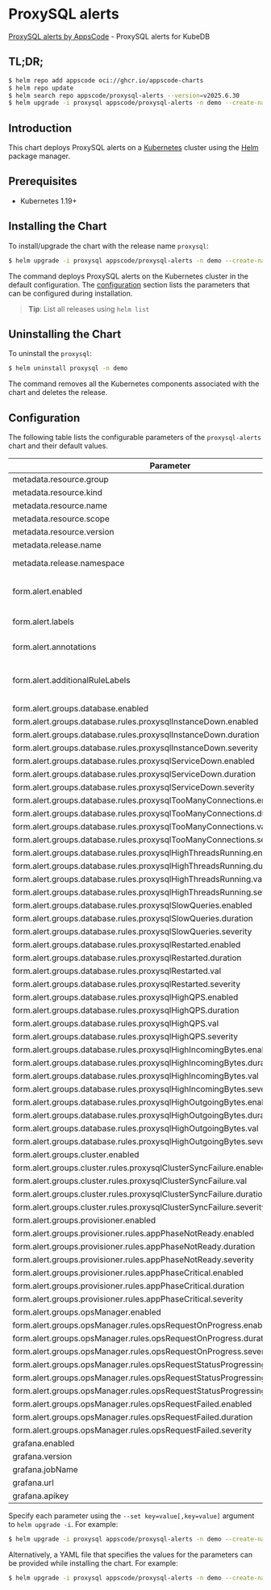 # ProxySQL alerts

[ProxySQL alerts by AppsCode](https://github.com/appscode/alerts) - ProxySQL alerts for KubeDB

## TL;DR;

```bash
$ helm repo add appscode oci://ghcr.io/appscode-charts
$ helm repo update
$ helm search repo appscode/proxysql-alerts --version=v2025.6.30
$ helm upgrade -i proxysql appscode/proxysql-alerts -n demo --create-namespace --version=v2025.6.30
```

## Introduction

This chart deploys ProxySQL alerts on a [Kubernetes](http://kubernetes.io) cluster using the [Helm](https://helm.sh) package manager.

## Prerequisites

- Kubernetes 1.19+

## Installing the Chart

To install/upgrade the chart with the release name `proxysql`:

```bash
$ helm upgrade -i proxysql appscode/proxysql-alerts -n demo --create-namespace --version=v2025.6.30
```

The command deploys ProxySQL alerts on the Kubernetes cluster in the default configuration. The [configuration](#configuration) section lists the parameters that can be configured during installation.

> **Tip**: List all releases using `helm list`

## Uninstalling the Chart

To uninstall the `proxysql`:

```bash
$ helm uninstall proxysql -n demo
```

The command removes all the Kubernetes components associated with the chart and deletes the release.

## Configuration

The following table lists the configurable parameters of the `proxysql-alerts` chart and their default values.

|                                   Parameter                                   |                  Description                  |                     Default                      |
|-------------------------------------------------------------------------------|-----------------------------------------------|--------------------------------------------------|
| metadata.resource.group                                                       |                                               | <code>kubedb.com</code>                          |
| metadata.resource.kind                                                        |                                               | <code>ProxySQL</code>                            |
| metadata.resource.name                                                        |                                               | <code>proxysql</code>                            |
| metadata.resource.scope                                                       |                                               | <code>Namespaced</code>                          |
| metadata.resource.version                                                     |                                               | <code>v1alpha2</code>                            |
| metadata.release.name                                                         | Release name                                  | <code>""</code>                                  |
| metadata.release.namespace                                                    | Release namespace                             | <code>""</code>                                  |
| form.alert.enabled                                                            | # Enable PrometheusRule alerts                | <code>warning</code>                             |
| form.alert.labels                                                             | # Labels for default rules                    | <code>{"release":"kube-prometheus-stack"}</code> |
| form.alert.annotations                                                        | # Annotations for default rules               | <code>{}</code>                                  |
| form.alert.additionalRuleLabels                                               | # Additional labels for PrometheusRule alerts | <code>{}</code>                                  |
| form.alert.groups.database.enabled                                            |                                               | <code>warning</code>                             |
| form.alert.groups.database.rules.proxysqlInstanceDown.enabled                 |                                               | <code>true</code>                                |
| form.alert.groups.database.rules.proxysqlInstanceDown.duration                |                                               | <code>"0m"</code>                                |
| form.alert.groups.database.rules.proxysqlInstanceDown.severity                |                                               | <code>critical</code>                            |
| form.alert.groups.database.rules.proxysqlServiceDown.enabled                  |                                               | <code>true</code>                                |
| form.alert.groups.database.rules.proxysqlServiceDown.duration                 |                                               | <code>"0m"</code>                                |
| form.alert.groups.database.rules.proxysqlServiceDown.severity                 |                                               | <code>critical</code>                            |
| form.alert.groups.database.rules.proxysqlTooManyConnections.enabled           |                                               | <code>true</code>                                |
| form.alert.groups.database.rules.proxysqlTooManyConnections.duration          |                                               | <code>"2m"</code>                                |
| form.alert.groups.database.rules.proxysqlTooManyConnections.val               |                                               | <code>80</code>                                  |
| form.alert.groups.database.rules.proxysqlTooManyConnections.severity          |                                               | <code>warning</code>                             |
| form.alert.groups.database.rules.proxysqlHighThreadsRunning.enabled           |                                               | <code>true</code>                                |
| form.alert.groups.database.rules.proxysqlHighThreadsRunning.duration          |                                               | <code>"2m"</code>                                |
| form.alert.groups.database.rules.proxysqlHighThreadsRunning.val               |                                               | <code>60</code>                                  |
| form.alert.groups.database.rules.proxysqlHighThreadsRunning.severity          |                                               | <code>warning</code>                             |
| form.alert.groups.database.rules.proxysqlSlowQueries.enabled                  |                                               | <code>true</code>                                |
| form.alert.groups.database.rules.proxysqlSlowQueries.duration                 |                                               | <code>"2m"</code>                                |
| form.alert.groups.database.rules.proxysqlSlowQueries.severity                 |                                               | <code>warning</code>                             |
| form.alert.groups.database.rules.proxysqlRestarted.enabled                    |                                               | <code>true</code>                                |
| form.alert.groups.database.rules.proxysqlRestarted.duration                   |                                               | <code>"0m"</code>                                |
| form.alert.groups.database.rules.proxysqlRestarted.val                        |                                               | <code>60</code>                                  |
| form.alert.groups.database.rules.proxysqlRestarted.severity                   |                                               | <code>warning</code>                             |
| form.alert.groups.database.rules.proxysqlHighQPS.enabled                      |                                               | <code>true</code>                                |
| form.alert.groups.database.rules.proxysqlHighQPS.duration                     |                                               | <code>"0m"</code>                                |
| form.alert.groups.database.rules.proxysqlHighQPS.val                          |                                               | <code>1000</code>                                |
| form.alert.groups.database.rules.proxysqlHighQPS.severity                     |                                               | <code>critical</code>                            |
| form.alert.groups.database.rules.proxysqlHighIncomingBytes.enabled            |                                               | <code>true</code>                                |
| form.alert.groups.database.rules.proxysqlHighIncomingBytes.duration           |                                               | <code>"0m"</code>                                |
| form.alert.groups.database.rules.proxysqlHighIncomingBytes.val                |                                               | <code>1048576 # 1MB</code>                       |
| form.alert.groups.database.rules.proxysqlHighIncomingBytes.severity           |                                               | <code>critical</code>                            |
| form.alert.groups.database.rules.proxysqlHighOutgoingBytes.enabled            |                                               | <code>true</code>                                |
| form.alert.groups.database.rules.proxysqlHighOutgoingBytes.duration           |                                               | <code>"0m"</code>                                |
| form.alert.groups.database.rules.proxysqlHighOutgoingBytes.val                |                                               | <code>1048576 # 1MB</code>                       |
| form.alert.groups.database.rules.proxysqlHighOutgoingBytes.severity           |                                               | <code>critical</code>                            |
| form.alert.groups.cluster.enabled                                             |                                               | <code>warning</code>                             |
| form.alert.groups.cluster.rules.proxysqlClusterSyncFailure.enabled            |                                               | <code>true</code>                                |
| form.alert.groups.cluster.rules.proxysqlClusterSyncFailure.val                |                                               | <code>0.1</code>                                 |
| form.alert.groups.cluster.rules.proxysqlClusterSyncFailure.duration           |                                               | <code>"5m"</code>                                |
| form.alert.groups.cluster.rules.proxysqlClusterSyncFailure.severity           |                                               | <code>warning</code>                             |
| form.alert.groups.provisioner.enabled                                         |                                               | <code>warning</code>                             |
| form.alert.groups.provisioner.rules.appPhaseNotReady.enabled                  |                                               | <code>true</code>                                |
| form.alert.groups.provisioner.rules.appPhaseNotReady.duration                 |                                               | <code>"1m"</code>                                |
| form.alert.groups.provisioner.rules.appPhaseNotReady.severity                 |                                               | <code>critical</code>                            |
| form.alert.groups.provisioner.rules.appPhaseCritical.enabled                  |                                               | <code>true</code>                                |
| form.alert.groups.provisioner.rules.appPhaseCritical.duration                 |                                               | <code>"15m"</code>                               |
| form.alert.groups.provisioner.rules.appPhaseCritical.severity                 |                                               | <code>warning</code>                             |
| form.alert.groups.opsManager.enabled                                          |                                               | <code>warning</code>                             |
| form.alert.groups.opsManager.rules.opsRequestOnProgress.enabled               |                                               | <code>true</code>                                |
| form.alert.groups.opsManager.rules.opsRequestOnProgress.duration              |                                               | <code>"0m"</code>                                |
| form.alert.groups.opsManager.rules.opsRequestOnProgress.severity              |                                               | <code>info</code>                                |
| form.alert.groups.opsManager.rules.opsRequestStatusProgressingToLong.enabled  |                                               | <code>true</code>                                |
| form.alert.groups.opsManager.rules.opsRequestStatusProgressingToLong.duration |                                               | <code>"30m"</code>                               |
| form.alert.groups.opsManager.rules.opsRequestStatusProgressingToLong.severity |                                               | <code>critical</code>                            |
| form.alert.groups.opsManager.rules.opsRequestFailed.enabled                   |                                               | <code>true</code>                                |
| form.alert.groups.opsManager.rules.opsRequestFailed.duration                  |                                               | <code>"0m"</code>                                |
| form.alert.groups.opsManager.rules.opsRequestFailed.severity                  |                                               | <code>critical</code>                            |
| grafana.enabled                                                               |                                               | <code>false</code>                               |
| grafana.version                                                               |                                               | <code>7.5.5</code>                               |
| grafana.jobName                                                               |                                               | <code>kubedb-databases</code>                    |
| grafana.url                                                                   |                                               | <code>""</code>                                  |
| grafana.apikey                                                                |                                               | <code>""</code>                                  |


Specify each parameter using the `--set key=value[,key=value]` argument to `helm upgrade -i`. For example:

```bash
$ helm upgrade -i proxysql appscode/proxysql-alerts -n demo --create-namespace --version=v2025.6.30 --set metadata.resource.group=kubedb.com
```

Alternatively, a YAML file that specifies the values for the parameters can be provided while
installing the chart. For example:

```bash
$ helm upgrade -i proxysql appscode/proxysql-alerts -n demo --create-namespace --version=v2025.6.30 --values values.yaml
```
